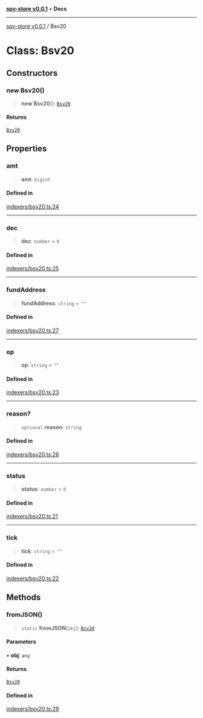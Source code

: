 [**spv-store v0.0.1**](../README.md) • **Docs**

***

[spv-store v0.0.1](../globals.md) / Bsv20

# Class: Bsv20

## Constructors

### new Bsv20()

> **new Bsv20**(): [`Bsv20`](Bsv20.md)

#### Returns

[`Bsv20`](Bsv20.md)

## Properties

### amt

> **amt**: `bigint`

#### Defined in

[indexers/bsv20.ts:24](https://github.com/shruggr/ts-casemod-spv/blob/8cad294f9d357aecab6b1c47b568729155023889/src/indexers/bsv20.ts#L24)

***

### dec

> **dec**: `number` = `0`

#### Defined in

[indexers/bsv20.ts:25](https://github.com/shruggr/ts-casemod-spv/blob/8cad294f9d357aecab6b1c47b568729155023889/src/indexers/bsv20.ts#L25)

***

### fundAddress

> **fundAddress**: `string` = `""`

#### Defined in

[indexers/bsv20.ts:27](https://github.com/shruggr/ts-casemod-spv/blob/8cad294f9d357aecab6b1c47b568729155023889/src/indexers/bsv20.ts#L27)

***

### op

> **op**: `string` = `""`

#### Defined in

[indexers/bsv20.ts:23](https://github.com/shruggr/ts-casemod-spv/blob/8cad294f9d357aecab6b1c47b568729155023889/src/indexers/bsv20.ts#L23)

***

### reason?

> `optional` **reason**: `string`

#### Defined in

[indexers/bsv20.ts:26](https://github.com/shruggr/ts-casemod-spv/blob/8cad294f9d357aecab6b1c47b568729155023889/src/indexers/bsv20.ts#L26)

***

### status

> **status**: `number` = `0`

#### Defined in

[indexers/bsv20.ts:21](https://github.com/shruggr/ts-casemod-spv/blob/8cad294f9d357aecab6b1c47b568729155023889/src/indexers/bsv20.ts#L21)

***

### tick

> **tick**: `string` = `""`

#### Defined in

[indexers/bsv20.ts:22](https://github.com/shruggr/ts-casemod-spv/blob/8cad294f9d357aecab6b1c47b568729155023889/src/indexers/bsv20.ts#L22)

## Methods

### fromJSON()

> `static` **fromJSON**(`obj`): [`Bsv20`](Bsv20.md)

#### Parameters

• **obj**: `any`

#### Returns

[`Bsv20`](Bsv20.md)

#### Defined in

[indexers/bsv20.ts:29](https://github.com/shruggr/ts-casemod-spv/blob/8cad294f9d357aecab6b1c47b568729155023889/src/indexers/bsv20.ts#L29)
